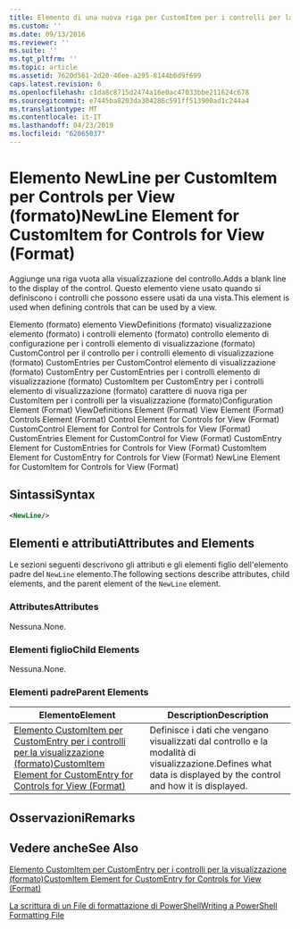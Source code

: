 ```yaml
---
title: Elemento di una nuova riga per CustomItem per i controlli per la visualizzazione (formato) | Microsoft Docs
ms.custom: ''
ms.date: 09/13/2016
ms.reviewer: ''
ms.suite: ''
ms.tgt_pltfrm: ''
ms.topic: article
ms.assetid: 7620d561-2d20-46ee-a295-8144b6d9f699
caps.latest.revision: 6
ms.openlocfilehash: c1da8c8715d2474a16e0ac47033bbe211624c678
ms.sourcegitcommit: e7445ba8203da304286c591ff513900ad1c244a4
ms.translationtype: MT
ms.contentlocale: it-IT
ms.lasthandoff: 04/23/2019
ms.locfileid: "62065037"
---
```

# <a name="newline-element-for-customitem-for-controls-for-view-format"></a><span data-ttu-id="f60ed-102">Elemento NewLine per CustomItem per Controls per View (formato)</span><span class="sxs-lookup"><span data-stu-id="f60ed-102">NewLine Element for CustomItem for Controls for View (Format)</span></span>

<span data-ttu-id="f60ed-103">Aggiunge una riga vuota alla visualizzazione del controllo.</span><span class="sxs-lookup"><span data-stu-id="f60ed-103">Adds a blank line to the display of the control.</span></span> <span data-ttu-id="f60ed-104">Questo elemento viene usato quando si definiscono i controlli che possono essere usati da una vista.</span><span class="sxs-lookup"><span data-stu-id="f60ed-104">This element is used when defining controls that can be used by a view.</span></span>

<span data-ttu-id="f60ed-105">Elemento (formato) elemento ViewDefinitions (formato) visualizzazione elemento (formato) i controlli elemento (formato) controllo elemento di configurazione per i controlli elemento di visualizzazione (formato) CustomControl per il controllo per i controlli elemento di visualizzazione (formato) CustomEntries per CustomControl elemento di visualizzazione (formato) CustomEntry per CustomEntries per i controlli elemento di visualizzazione (formato) CustomItem per CustomEntry per i controlli elemento di visualizzazione (formato) carattere di nuova riga per CustomItem per i controlli per la visualizzazione (formato)</span><span class="sxs-lookup"><span data-stu-id="f60ed-105">Configuration Element (Format) ViewDefinitions Element (Format) View Element (Format) Controls Element (Format) Control Element for Controls for View (Format) CustomControl Element for Control for Controls for View (Format) CustomEntries Element for CustomControl for View (Format) CustomEntry Element for CustomEntries for Controls for View (Format) CustomItem Element for CustomEntry for Controls for View (Format) NewLine Element for CustomItem for Controls for View (Format)</span></span>

## <a name="syntax"></a><span data-ttu-id="f60ed-106">Sintassi</span><span class="sxs-lookup"><span data-stu-id="f60ed-106">Syntax</span></span>

```xml
<NewLine/>
```

## <a name="attributes-and-elements"></a><span data-ttu-id="f60ed-107">Elementi e attributi</span><span class="sxs-lookup"><span data-stu-id="f60ed-107">Attributes and Elements</span></span>

<span data-ttu-id="f60ed-108">Le sezioni seguenti descrivono gli attributi e gli elementi figlio dell'elemento padre del `NewLine` elemento.</span><span class="sxs-lookup"><span data-stu-id="f60ed-108">The following sections describe attributes, child elements, and the parent element of the `NewLine` element.</span></span>

### <a name="attributes"></a><span data-ttu-id="f60ed-109">Attributes</span><span class="sxs-lookup"><span data-stu-id="f60ed-109">Attributes</span></span>

<span data-ttu-id="f60ed-110">Nessuna.</span><span class="sxs-lookup"><span data-stu-id="f60ed-110">None.</span></span>

### <a name="child-elements"></a><span data-ttu-id="f60ed-111">Elementi figlio</span><span class="sxs-lookup"><span data-stu-id="f60ed-111">Child Elements</span></span>

<span data-ttu-id="f60ed-112">Nessuna.</span><span class="sxs-lookup"><span data-stu-id="f60ed-112">None.</span></span>

### <a name="parent-elements"></a><span data-ttu-id="f60ed-113">Elementi padre</span><span class="sxs-lookup"><span data-stu-id="f60ed-113">Parent Elements</span></span>

|<span data-ttu-id="f60ed-114">Elemento</span><span class="sxs-lookup"><span data-stu-id="f60ed-114">Element</span></span>|<span data-ttu-id="f60ed-115">Description</span><span class="sxs-lookup"><span data-stu-id="f60ed-115">Description</span></span>|
|-------------|-----------------|
|[<span data-ttu-id="f60ed-116">Elemento CustomItem per CustomEntry per i controlli per la visualizzazione (formato)</span><span class="sxs-lookup"><span data-stu-id="f60ed-116">CustomItem Element for CustomEntry for Controls for View (Format)</span></span>](./customitem-element-for-customentry-for-controls-for-view-format.md)|<span data-ttu-id="f60ed-117">Definisce i dati che vengano visualizzati dal controllo e la modalità di visualizzazione.</span><span class="sxs-lookup"><span data-stu-id="f60ed-117">Defines what data is displayed by the control and how it is displayed.</span></span>|

## <a name="remarks"></a><span data-ttu-id="f60ed-118">Osservazioni</span><span class="sxs-lookup"><span data-stu-id="f60ed-118">Remarks</span></span>

## <a name="see-also"></a><span data-ttu-id="f60ed-119">Vedere anche</span><span class="sxs-lookup"><span data-stu-id="f60ed-119">See Also</span></span>

[<span data-ttu-id="f60ed-120">Elemento CustomItem per CustomEntry per i controlli per la visualizzazione (formato)</span><span class="sxs-lookup"><span data-stu-id="f60ed-120">CustomItem Element for CustomEntry for Controls for View (Format)</span></span>](./customitem-element-for-customentry-for-controls-for-view-format.md)

[<span data-ttu-id="f60ed-121">La scrittura di un File di formattazione di PowerShell</span><span class="sxs-lookup"><span data-stu-id="f60ed-121">Writing a PowerShell Formatting File</span></span>](./writing-a-powershell-formatting-file.md)
